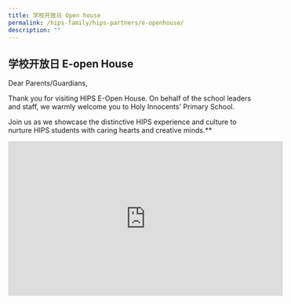 ```yaml
---
title: 学校开放日 Open house
permalink: /hips-family/hips-partners/e-openhouse/
description: ""
---
```

## 学校开放日 E-open House


Dear Parents/Guardians,

Thank you for visiting HIPS E-Open House. On behalf of the school leaders and staff, we warmly welcome you to Holy Innocents' Primary School. 

Join us as we showcase the distinctive HIPS experience and culture&nbsp;to nurture HIPS students with caring hearts and creative minds.**

<iframe width="560" height="315" src="https://www.youtube.com/embed/I10bfz4U4CU" title="YouTube video player" frameborder="0" allow="accelerometer; autoplay; clipboard-write; encrypted-media; gyroscope; picture-in-picture" allowfullscreen=""></iframe>